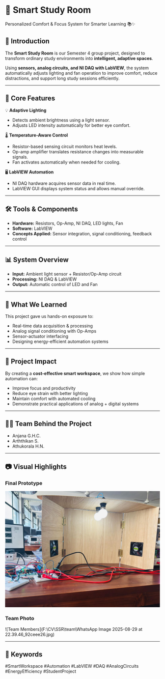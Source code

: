 # 🌿 Smart Study Room  
Personalized Comfort & Focus System for Smarter Learning 📚✨  

## 📖 Introduction  
The **Smart Study Room** is our Semester 4 group project, designed to transform ordinary study environments into **intelligent, adaptive spaces**.  

Using **sensors, analog circuits, and NI DAQ with LabVIEW**, the system automatically adjusts lighting and fan operation to improve comfort, reduce distractions, and support long study sessions efficiently.  

---

## 🔧 Core Features  

💡 **Adaptive Lighting**  
- Detects ambient brightness using a light sensor.  
- Adjusts LED intensity automatically for better eye comfort.  

🌡️ **Temperature-Aware Control**  
- Resistor-based sensing circuit monitors heat levels.  
- Op-amp amplifier translates resistance changes into measurable signals.  
- Fan activates automatically when needed for cooling.  

🖥️ **LabVIEW Automation**  
- NI DAQ hardware acquires sensor data in real time.  
- LabVIEW GUI displays system status and allows manual override.  

---

## 🛠️ Tools & Components  

- **Hardware:** Resistors, Op-Amp, NI DAQ, LED lights, Fan  
- **Software:** LabVIEW  
- **Concepts Applied:** Sensor integration, signal conditioning, feedback control  

---

## 📊 System Overview  

- **Input:** Ambient light sensor + Resistor/Op-Amp circuit  
- **Processing:** NI DAQ & LabVIEW  
- **Output:** Automatic control of LED and Fan  

---

## 🌱 What We Learned  

This project gave us hands-on exposure to:  
- Real-time data acquisition & processing  
- Analog signal conditioning with Op-Amps  
- Sensor-actuator interfacing  
- Designing energy-efficient automation systems  

---

## 🎯 Project Impact  

By creating a **cost-effective smart workspace**, we show how simple automation can:  
- Improve focus and productivity  
- Reduce eye strain with better lighting  
- Maintain comfort with automated cooling  
- Demonstrate practical applications of analog + digital systems  

---

## 👩‍💻 Team Behind the Project  

- Anjana G.H.C.  
- Arththikan S.  
- Athukorala H.N.  

---

## 📷 Visual Highlights  

### Final Prototype  
![Smart Study Room](images/SSR1.jpg)  
 
### Team Photo  
![Team Members](F:\CV\SSR\team\WhatsApp Image 2025-08-29 at 22.39.46_92ceee26.jpg)  

---

## 🔖 Keywords  
#SmartWorkspace #Automation #LabVIEW #DAQ #AnalogCircuits #EnergyEfficiency #StudentProject  

